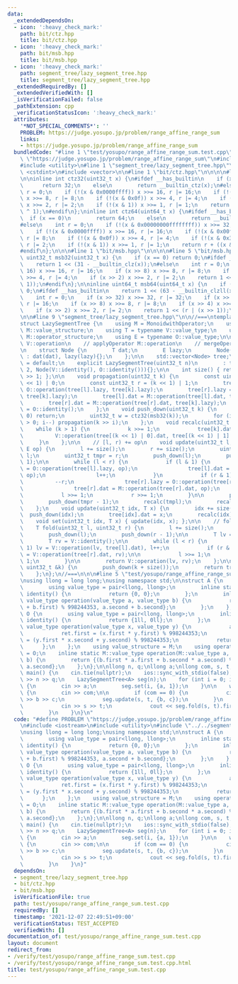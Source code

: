 ```yaml
---
data:
  _extendedDependsOn:
  - icon: ':heavy_check_mark:'
    path: bit/ctz.hpp
    title: bit/ctz.hpp
  - icon: ':heavy_check_mark:'
    path: bit/msb.hpp
    title: bit/msb.hpp
  - icon: ':heavy_check_mark:'
    path: segment_tree/lazy_segment_tree.hpp
    title: segment_tree/lazy_segment_tree.hpp
  _extendedRequiredBy: []
  _extendedVerifiedWith: []
  _isVerificationFailed: false
  _pathExtension: cpp
  _verificationStatusIcon: ':heavy_check_mark:'
  attributes:
    '*NOT_SPECIAL_COMMENTS*': ''
    PROBLEM: https://judge.yosupo.jp/problem/range_affine_range_sum
    links:
    - https://judge.yosupo.jp/problem/range_affine_range_sum
  bundledCode: "#line 1 \"test/yosupo/range_affine_range_sum.test.cpp\"\n#define PROBLEM\
    \ \"https://judge.yosupo.jp/problem/range_affine_range_sum\"\n#include <iostream>\n\
    #include <utility>\n#line 1 \"segment_tree/lazy_segment_tree.hpp\"\n\n\n\n#include\
    \ <cstdint>\n#include <vector>\n\n#line 1 \"bit/ctz.hpp\"\n\n\n\n#line 5 \"bit/ctz.hpp\"\
    \n\ninline int ctz32(uint32_t x) {\n#ifdef __has_builtin\n    if (x == 0)\n  \
    \      return 32;\n    else\n        return __builtin_ctz(x);\n#else\n    int\
    \ r = 0;\n    if (!(x & 0x0000ffff)) x >>= 16, r |= 16;\n    if (!(x & 0x00ff))\
    \ x >>= 8, r |= 8;\n    if (!(x & 0x0f)) x >>= 4, r |= 4;\n    if (!(x & 0x3))\
    \ x >>= 2, r |= 2;\n    if (!(x & 1)) x >>= 1, r |= 1;\n    return r + ((x & 1)\
    \ ^ 1);\n#endif\n};\ninline int ctz64(uint64_t x) {\n#ifdef __has_builtin\n  \
    \  if (x == 0)\n        return 64;\n    else\n        return __builtin_ctzll(x);\n\
    #else\n    int r = 0;\n    if (!(x & 0x00000000ffffffff)) x >>= 32, r |= 32;\n\
    \    if (!(x & 0x0000ffff)) x >>= 16, r |= 16;\n    if (!(x & 0x00ff)) x >>= 8,\
    \ r |= 8;\n    if (!(x & 0x0f)) x >>= 4, r |= 4;\n    if (!(x & 0x3)) x >>= 2,\
    \ r |= 2;\n    if (!(x & 1)) x >>= 1, r |= 1;\n    return r + ((x & 1) ^ 1);\n\
    #endif\n};\n\n\n#line 1 \"bit/msb.hpp\"\n\n\n\n#line 5 \"bit/msb.hpp\"\n\ninline\
    \ uint32_t msb32(uint32_t x) {\n    if (x == 0) return 0;\n#ifdef __has_builtin\n\
    \    return 1 << (31 - __builtin_clz(x));\n#else\n    int r = 0;\n    if (x >>\
    \ 16) x >>= 16, r |= 16;\n    if (x >> 8) x >>= 8, r |= 8;\n    if (x >> 4) x\
    \ >>= 4, r |= 4;\n    if (x >> 2) x >>= 2, r |= 2;\n    return 1 << (r | (x >>\
    \ 1));\n#endif\n};\n\ninline uint64_t msb64(uint64_t x) {\n    if (x == 0) return\
    \ 0;\n#ifdef __has_builtin\n    return 1 << (63 - __builtin_clzll(x));\n#else\n\
    \    int r = 0;\n    if (x >> 32) x >>= 32, r |= 32;\n    if (x >> 16) x >>= 16,\
    \ r |= 16;\n    if (x >> 8) x >>= 8, r |= 8;\n    if (x >> 4) x >>= 4, r |= 4;\n\
    \    if (x >> 2) x >>= 2, r |= 2;\n    return 1 << (r | (x >> 1));\n#endif\n};\n\
    \n\n#line 9 \"segment_tree/lazy_segment_tree.hpp\"\n\n//===\ntemplate <class MonoidwithOperator>\n\
    struct LazySegmentTree {\n    using M = MonoidwithOperator;\n    using V = typename\
    \ M::value_structure;\n    using T = typename V::value_type;\n    using O = typename\
    \ M::operator_structure;\n    using E = typename O::value_type;\n\n    // mergeMonoid\
    \ V::operation\n    // applyOperator M::operation\n    // mergeOperator O::operation\n\
    \n    struct Node {\n        T dat;\n        E lazy;\n        Node(T dat, E lazy)\
    \ : dat(dat), lazy(lazy){};\n    };\n\n    std::vector<Node> tree;\n\n    LazySegmentTree()\
    \ = default;\n    explicit LazySegmentTree(uint32_t n)\n        : tree(n * 2 +\
    \ 2, Node(V::identity(), O::identity())){};\n\n    int size() { return tree.size()\
    \ >> 1; };\n\n    void propagation(uint32_t k) {\n        const uint32_t l = (k\
    \ << 1) | 0;\n        const uint32_t r = (k << 1) | 1;\n        tree[l].lazy =\
    \ O::operation(tree[l].lazy, tree[k].lazy);\n        tree[r].lazy = O::operation(tree[r].lazy,\
    \ tree[k].lazy);\n        tree[l].dat = M::operation(tree[l].dat, tree[k].lazy);\n\
    \        tree[r].dat = M::operation(tree[r].dat, tree[k].lazy);\n        tree[k].lazy\
    \ = O::identity();\n    };\n    void push_down(uint32_t k) {\n        if (k ==\
    \ 0) return;\n        uint32_t w = ctz32(msb32(k));\n        for (int i = w; i\
    \ > 0; i--) propagation(k >> i);\n    };\n    void recalc(uint32_t k) {\n    \
    \    while (k > 1) {\n            k >>= 1;\n            tree[k].dat =\n      \
    \          V::operation(tree[(k << 1) | 0].dat, tree[(k << 1) | 1].dat);\n   \
    \     }\n    };\n\n    // [l, r) += op\n    void update(uint32_t l, uint32_t r,\
    \ E op) {\n        l += size();\n        r += size();\n        uint32_t tmpl =\
    \ l;\n        uint32_t tmpr = r;\n        push_down(l);\n        push_down(r -\
    \ 1);\n\n        while (l < r) {\n            if (l & 1) {\n                tree[l].lazy\
    \ = O::operation(tree[l].lazy, op);\n                tree[l].dat = M::operation(tree[l].dat,\
    \ op);\n                l++;\n            }\n            if (r & 1) {\n      \
    \          --r;\n                tree[r].lazy = O::operation(tree[r].lazy, op);\n\
    \                tree[r].dat = M::operation(tree[r].dat, op);\n            }\n\
    \            l >>= 1;\n            r >>= 1;\n        }\n\n        push_down(tmpl);\n\
    \        push_down(tmpr - 1);\n        recalc(tmpl);\n        recalc(tmpr - 1);\n\
    \    };\n    void update(uint32_t idx, T x) {\n        idx += size();\n      \
    \  push_down(idx);\n        tree[idx].dat = x;\n        recalc(idx);\n    };\n\
    \    void set(uint32_t idx, T x) { update(idx, x); };\n\n    // foldl[l, r)\n\
    \    T fold(uint32_t l, uint32_t r) {\n        l += size();\n        r += size();\n\
    \        push_down(l);\n        push_down(r - 1);\n\n        T lv = V::identity();\n\
    \        T rv = V::identity();\n\n        while (l < r) {\n            if (l &\
    \ 1) lv = V::operation(lv, tree[l].dat), l++;\n            if (r & 1) --r, rv\
    \ = V::operation(tree[r].dat, rv);\n\n            l >>= 1;\n            r >>=\
    \ 1;\n        }\n\n        return V::operation(lv, rv);\n    };\n\n    T operator[](const\
    \ uint32_t &k) {\n        push_down(k + size());\n        return tree[k + size()].dat;\n\
    \    };\n};\n//===\n\n\n#line 5 \"test/yosupo/range_affine_range_sum.test.cpp\"\
    \nusing llong = long long;\nusing namespace std;\n\nstruct A {\n    struct M {\n\
    \        using value_type = pair<llong, llong>;\n        inline static value_type\
    \ identity() {\n            return {0, 0};\n        };\n        inline static\
    \ value_type operation(value_type a, value_type b) {\n            return {(a.first\
    \ + b.first) % 998244353, a.second + b.second};\n        };\n    };\n    struct\
    \ O {\n        using value_type = pair<llong, llong>;\n        inline static value_type\
    \ identity() {\n            return {1ll, 0ll};\n        };\n        inline static\
    \ value_type operation(value_type x, value_type y) {\n            auto ret = identity();\n\
    \            ret.first = (x.first * y.first) % 998244353;\n            ret.second\
    \ = (y.first * x.second + y.second) % 998244353;\n            return ret;\n  \
    \      };\n    };\n    using value_structure = M;\n    using operator_structure\
    \ = O;\n    inline static M::value_type operation(M::value_type a, O::value_type\
    \ b) {\n        return {(b.first * a.first + b.second * a.second) % 998244353,\
    \ a.second};\n    };\n};\n\nllong n, q;\nllong a;\nllong com, s, t, b, c;\nint\
    \ main() {\n    cin.tie(nullptr);\n    ios::sync_with_stdio(false);\n\n    cin\
    \ >> n >> q;\n    LazySegmentTree<A> seg(n);\n    for (int i = 0; i < n; i++)\
    \ {\n        cin >> a;\n        seg.set(i, {a, 1});\n    }\n\n    while (q--)\
    \ {\n        cin >> com;\n\n        if (com == 0) {\n            cin >> s >> t\
    \ >> b >> c;\n            seg.update(s, t, {b, c});\n        }\n        else {\n\
    \            cin >> s >> t;\n            cout << seg.fold(s, t).first << '\\n';\n\
    \        }\n    }\n}\n"
  code: "#define PROBLEM \"https://judge.yosupo.jp/problem/range_affine_range_sum\"\
    \n#include <iostream>\n#include <utility>\n#include \"../../segment_tree/lazy_segment_tree.hpp\"\
    \nusing llong = long long;\nusing namespace std;\n\nstruct A {\n    struct M {\n\
    \        using value_type = pair<llong, llong>;\n        inline static value_type\
    \ identity() {\n            return {0, 0};\n        };\n        inline static\
    \ value_type operation(value_type a, value_type b) {\n            return {(a.first\
    \ + b.first) % 998244353, a.second + b.second};\n        };\n    };\n    struct\
    \ O {\n        using value_type = pair<llong, llong>;\n        inline static value_type\
    \ identity() {\n            return {1ll, 0ll};\n        };\n        inline static\
    \ value_type operation(value_type x, value_type y) {\n            auto ret = identity();\n\
    \            ret.first = (x.first * y.first) % 998244353;\n            ret.second\
    \ = (y.first * x.second + y.second) % 998244353;\n            return ret;\n  \
    \      };\n    };\n    using value_structure = M;\n    using operator_structure\
    \ = O;\n    inline static M::value_type operation(M::value_type a, O::value_type\
    \ b) {\n        return {(b.first * a.first + b.second * a.second) % 998244353,\
    \ a.second};\n    };\n};\n\nllong n, q;\nllong a;\nllong com, s, t, b, c;\nint\
    \ main() {\n    cin.tie(nullptr);\n    ios::sync_with_stdio(false);\n\n    cin\
    \ >> n >> q;\n    LazySegmentTree<A> seg(n);\n    for (int i = 0; i < n; i++)\
    \ {\n        cin >> a;\n        seg.set(i, {a, 1});\n    }\n\n    while (q--)\
    \ {\n        cin >> com;\n\n        if (com == 0) {\n            cin >> s >> t\
    \ >> b >> c;\n            seg.update(s, t, {b, c});\n        }\n        else {\n\
    \            cin >> s >> t;\n            cout << seg.fold(s, t).first << '\\n';\n\
    \        }\n    }\n}"
  dependsOn:
  - segment_tree/lazy_segment_tree.hpp
  - bit/ctz.hpp
  - bit/msb.hpp
  isVerificationFile: true
  path: test/yosupo/range_affine_range_sum.test.cpp
  requiredBy: []
  timestamp: '2021-12-07 22:49:51+09:00'
  verificationStatus: TEST_ACCEPTED
  verifiedWith: []
documentation_of: test/yosupo/range_affine_range_sum.test.cpp
layout: document
redirect_from:
- /verify/test/yosupo/range_affine_range_sum.test.cpp
- /verify/test/yosupo/range_affine_range_sum.test.cpp.html
title: test/yosupo/range_affine_range_sum.test.cpp
---
```

